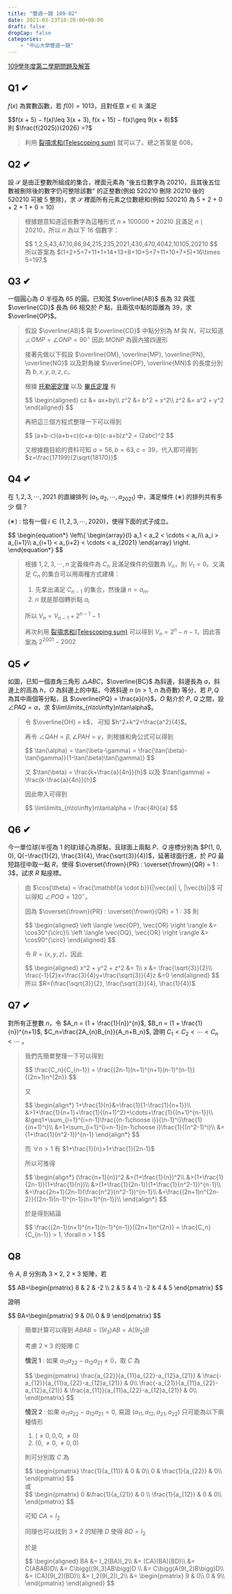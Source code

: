 ```yaml
---
title: "雙週一題 109-02"
date: 2021-03-23T10:20:00+08:00
draft: false
dropCap: false
categories: 
    - "中山大學雙週一題"
---
```


[109學年度第二學期問題及解答](http://www.math.nsysu.edu.tw/~problem/2021s/1092Q&A.htm)

<!--more-->

## Q1 ✔

$f(x)$ 為實數函數，若 $f(0) = 1013$，且對任意 $x\in\mathbb{R}$ 滿足
<div>
$$f(x + 5) − f(x)\leq 3(x + 3), f(x + 15) − f(x)\geq 9(x + 8)$$
</div>
則 $\frac{f(2025)}{2026} =?$

> 利用 [裂項求和(Telescoping sum)](https://zh.wikipedia.org/wiki/%E8%A3%82%E9%A0%85%E5%92%8C) 就可以了。總之答案是 608。

## Q2 ✔

設 $\mathcal{S}$ 是由正整數所組成的集合，裡面元素為 "後五位數字為 20210，且其後五位數被刪除後的數字仍可整除該數" 的正整數(例如 520210 刪除 20210 後的 520210 可被 5 整除)，求 $\mathcal{S}$ 裡面所有元素之位數總和(例如 520210 為 5 + 2 + 0 + 2 + 1 + 0 = 10)

> 根據題意知道這些數字為這種形式 $n\times100000+20210$ 且滿足 $n\mid20210$，所以 $n$ 為以下 16 個數字：
> <div>
> $$
> 1,2,5,43,47,10,86,94,215,235,2021,430,470,4042,10105,20210
> $$
> </div>
> 所以答案為 $(1+2+5+7+11+1+14+13+8+10+5+7+11+10+7+5)+16\times 5=197.$

## Q3 ✔

一個圓心為 $O$ 半徑為 65 的圓。已知弦 $\overline{AB}$ 長為 32 與弦 $\overline{CD}$ 長為 66 相交於 $P$ 點，且兩弦中點的距離為 39，求 $\overline{OP}$。

> 假設 $\overline{AB}$ 與 $\overline{CD}$ 中點分別為 $M$ 與 $N$，可以知道 $\angle{OMP} = \angle{ONP} = 90^\circ$ 因此 $MONP$ 為圓內接四邊形
> 
> 接著先做以下假設 $\overline{OM}, \overline{MP}, \overline{PN}, \overline{NO}$ 以及對角線 $\overline{OP}, \overline{MN}$ 的長度分別為 $b,x,y,a,z,c$。
> 
> 根據 [托勒密定理](https://zh.wikipedia.org/wiki/%E6%89%98%E5%8B%92%E5%AF%86%E5%AE%9A%E7%90%86) 以及 [畢氏定理](https://zh.wikipedia.org/wiki/%E5%8B%BE%E8%82%A1%E5%AE%9A%E7%90%86) 有
> 
> <div>
> $$
> \begin{aligned}
> cz &= ax+by\\
> z^2 &= b^2 + x^2\\
> z^2 &= a^2 + y^2
> \end{aligned}
> $$
> </div>
> 
> 再把這三個方程式整理一下可以得到
> 
> <div>
> $$
> (a+b-c)(a+b+c)(c+a-b)(c-a+b)z^2 = (2abc)^2
> $$
> </div>
> 
> 又根據題目給的資料可知 $a=56, b=63, c=39$，代入即可得到 $z=\frac{17199}{2\sqrt{18170}}$

## Q4 ✔

在 $1, 2, 3, \cdots, 2021$ 的直線排列 $(a_1, a_2, \cdots, a_{2021})$ 中，滿足條件 $(∗)$ 的排列共有多少
個？

(∗) : 恰有一個 $i\in \{1, 2, 3, \cdots, 2020\}$，使得下面的式子成立。

<div>
$$
\begin{equation*}
\left\{
    \begin{array}{l}
    a_1 < a_2 < \cdots < a_i\\
    a_i > a_{i+1}\\
    a_{i+1} < a_{i+2} < \cdots < a_{2021}
    \end{array}
\right.
\end{equation*}
$$
</div>

> 根據 $1, 2, 3, \cdots, n$ 定義條件為 $C_n$ 且滿足條件的個數為 $V_n$，則 $V_1 = 0$。又滿足 $C_n$ 的集合可以用兩種方式建構：
> 1. 先拿出滿足 $C_{n-1}$ 的集合，然後讓 $n = a_n$。
> 2. $n$ 就是那個轉折點 $a_i$
>
> 所以 $V_n = V_{n-1} + 2^{n-1}-1$
>
> 再次利用 [裂項求和(Telescoping sum)](https://zh.wikipedia.org/wiki/%E8%A3%82%E9%A0%85%E5%92%8C) 可以得到 $V_n = 2^n-n-1$，因此答案為 $2^{2001}-2002$

## Q5 ✔

如圖，已知一個直角三角形 $\triangle ABC$，$\overline{BC}$ 為斜邊，斜邊長為 $a$，斜邊上的高為 $h$，$O$
為斜邊上的中點，今將斜邊 $n$ ($n > 1$, $n$ 為奇數) 等分，若 $P, Q$ 為其中兩個等分點，且 $\overline{PQ} =
\frac{a}{n}$，$O$ 點介於 $P$, $Q$ 之間，設 $\angle PAQ = \alpha$，求 $\lim\limits_{n\to\infty}n\tan\alpha$。

> 令 $\overline{OH} = k$， 可知 $h^2+k^2=\frac{a^2}{4}$。
>
> 再令 $\angle QAH=\beta, \angle PAH=\gamma$，則根據和角公式可以得到
>
> <div>
> $$
> \tan(\alpha) = \tan(\beta-\gamma) = \frac{\tan(\beta)-\tan(\gamma)}{1-\tan(\beta)\tan(\gamma)}
> $$
> </div>
>
> 又 $\tan(\beta) = \frac{k+\frac{a}{4n}}{h}$ 以及 $\tan(\gamma) = \frac{k-\frac{a}{4n}}{h}$
>
> 因此帶入可得到
>
> <div>
> $$
> \lim\limits_{n\to\infty}n\tan\alpha = \frac{4h}{a}
> $$
> </div>

## Q6 ✔
今一單位球(半徑為 1 的球)球心為原點，且球面上兩點 $P、Q$ 座標分別為 $P(1, 0, 0),
Q(−\frac{1}{2}, \frac{3}{4}, \frac{\sqrt{3}}{4})$，延著球面行進，於 $PQ$ 最短路徑中取一點 $R$，使得
$\overset{\frown}{PR} : \overset{\frown}{QR} = 1 : 3$，試求 $R$ 點座標。

> 由 $\cos{\theta} = \frac{\mathbf{a \cdot b}}{|\vec{a}| \, |\vec{b}|}$ 可以得知 $\angle POQ = 120^{\circ}$。
>
> 因為 $\overset{\frown}{PR} : \overset{\frown}{QR} = 1 : 3$ 則
> <div>
> $$
> \begin{aligned}
> \left \langle \vec{OP}, \vec{OR} \right \rangle &= \cos30^{\circ}\\
> \left \langle \vec{OQ}, \vec{OR} \right \rangle &= \cos90^{\circ}
> \end{aligned}
> $$
> </div>
>
> 令 $R = (x,y,z)$，因此
> <div>
> $$
> \begin{aligned}
> x^2 + y^2 + z^2 &= 1\\
> x &= \frac{\sqrt{3}}{2}\\
> \frac{-1}{2}x+\frac{3}{4}y+\frac{\sqrt{3}}{4}z &=0
> \end{aligned}
> $$
> </div>
> 所以 $R=(\frac{\sqrt{3}}{2}, \frac{\sqrt{3}}{4}, \frac{1}{4})$

## Q7 ✔
對所有正整數 $n$，令 $A_n = (1 + \frac{1}{n})^{n}$, $B_n = (1 + \frac{1}{n})^{n+1}$, $C_n=\frac{2A_{n}B_{n}}{A_n+B_n}$, 證明 $C_1 < C_2 < \cdots < C_n < \cdots$ 。

> 我們先簡單整理一下可以得到
>
> <div>
> $$
> \frac{C_n}{C_{n-1}} = \frac{(2n-1)(n+1)^{n+1}(n-1)^{n-1}}{(2n+1)n^{2n}}
> $$
> </div>
>
> 又
> <div>
> $$
> \begin{align*}
> 1+\frac{1}{n}&=\frac{1}{1-\frac{1}{n+1}}\\
> &>1+\frac{1}{n+1}+\frac{1}{(n+1)^2}+\cdots+\frac{1}{(n+1)^{n-1}}\\
> &\geq1+\sum_{i=1}^{i=n-1}\frac{{n-1\choose i}}{(n-1)^i}\frac{1}{(n+1)^i}\\
> &=1+\sum_{i=1}^{i=n-1}{n-1\choose i}\frac{1}{(n^2-1)^i}\\
> &=(1+\frac{1}{n^2-1})^{n-1}
> \end{align*}
> $$
> </div>
>
> 而 $\forall n > 1$ 有 $1+\frac{1}{n}>1+\frac{1}{2n-1}$ 
>
> 所以可推得
> <div>
> $$
> \begin{align*}
> (\frac{n+1}{n})^2 &=(1+\frac{1}{n})^2\\
> &>(1+\frac{1}{2n-1})(1+\frac{1}{n})\\
> &>(1+\frac{1}{2n-1})(1+\frac{1}{n^2-1})^{n-1}\\
> &=\frac{2n+1}{2n-1}(\frac{n^2}{n^2-1})^{n-1}\\
> &=\frac{(2n+1)n^{2n-2}}{(2n-1)(n-1)^{n-1}(n+1)^{n-1}}\\
> \end{align*}
> $$
> </div>
>
> 於是得到結論 
>
> <div>
> $$
> \frac{(2n-1)(n+1)^{n+1}(n-1)^{n-1}}{(2n+1)n^{2n}} = \frac{C_n}{C_{n-1}} > 1, \forall n > 1
> $$
> </div>

## Q8
令 $A$, $B$ 分別為 $3\times2$, $2\times3$ 矩陣，若 

<div>
$$
AB=\begin{pmatrix}
   8 & 2 & -2 \\
   2 & 5 & 4 \\
   -2 & 4 & 5
\end{pmatrix}
$$
</div>

證明 
<div>
$$
BA=\begin{pmatrix}
   9 & 0\\
   0 & 9
\end{pmatrix}
$$
</div>

> 簡單計算可以得到 $ABAB = (9I_3)AB = A(9I_2)B$
>
> 考慮 $2\times3$ 的矩陣 $C$
>
> **情況 1** : 如果 $a_{11}a_{22}-a_{12}a_{21} \neq 0$，取 $C$ 為
>
> <div>
> $$
> \begin{pmatrix}
>   \frac{a_{22}}{a_{11}a_{22}-a_{12}a_{21}} & \frac{-a_{12}}{a_{11}a_{22}-a_{12}a_{21}} & 0\\
>   \frac{-a_{21}}{a_{11}a_{22}-a_{12}a_{21}} & \frac{a_{11}}{a_{11}a_{22}-a_{12}a_{21}} & 0\\
> \end{pmatrix}
> $$
> </div>
> 
> **情況 2** : 如果 $a_{11}a_{22}-a_{12}a_{21} = 0$, 易證 $(a_{11}, a_{12}, a_{21}, a_{22})$ 只可能為以下兩種情形
> 1. $(\neq0,0,0,\neq0)$
> 2. $(0,\neq0,\neq0,0)$
>
> 則可分別取 $C$ 為
> <div>
> $$
> \begin{pmatrix}
>   \frac{1}{a_{11}} & 0 & 0\\
>   0 & \frac{1}{a_{22}} & 0\\
> \end{pmatrix}
> $$
> </div>
> 或
> <div>
> $$
> \begin{pmatrix}
>   0 &\frac{1}{a_{21}} & 0 \\
>   \frac{1}{a_{12}} & 0 & 0\\
> \end{pmatrix}
> $$
> </div>
>
> 可知 $CA = I_2$ 
>
> 同理也可以找到 $3\times2$ 的矩陣 $D$ 使得 $BD=I_2$
>
> 於是
> <div>
> $$
> \begin{aligned}
> BA &= I_2(BA)I_2\\
> &= (CA)(BA)(BD)\\
> &= C(ABAB)D\\
> &= C\bigg((9I_3)AB\bigg)D \\
> &= C\bigg(A(9I_2)B\bigg)D\\
> &= (CA)(9I_2)(BD)\\
> &= I_2(9I_2)I_2\\
> &= \begin{pmatrix}
>   9 & 0\\
>   0 & 9\\
> \end{pmatrix}
> \end{aligned}
> $$
> </div>